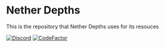 # Nether Depths
This is the repository that Nether Depths uses for its resouces

[![Discord](https://discord.com/api/guilds/661736128373719141/widget.png)](https://netherdepths.com/discord)
[![CodeFactor](https://www.codefactor.io/repository/github/saboooor/Nether-Depths/badge/master)](https://www.codefactor.io/repository/github/saboooor/Nether-Depths/overview/master)